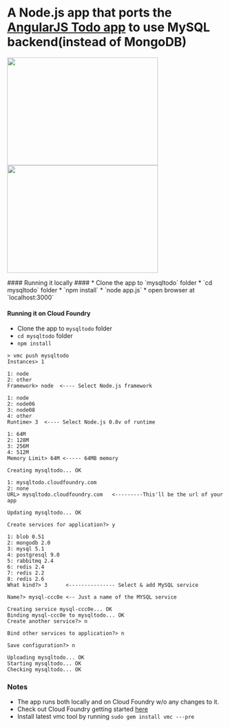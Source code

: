 <h1>A Node.js app that ports the <a href='http://angularjs.org/#mongolab-js' target='_blank'>AngularJS Todo app</a> to use MySQL backend(instead of MongoDB)</h1>

<p align="center">

<span style='align:left'> <img src="https://raw.github.com/rajaraodv/mysqltodo/master/appImg0.png" height="250px" width="350px" /></span><span style='align:left'> 
<img src="https://raw.github.com/rajaraodv/mysqltodo/master/appImg1.png" height="250px" width="350px" /></span>
</p>
#### Running it locally ####
* Clone the app to `mysqltodo` folder
* `cd mysqltodo` folder
* `npm install`
* `node app.js`
* open browser at `localhost:3000`


#### Running it on Cloud Foundry ####

* Clone the app to `mysqltodo` folder
* `cd mysqltodo` folder
* `npm install`

```
> vmc push mysqltodo
Instances> 1

1: node
2: other
Framework> node  <---- Select Node.js framework

1: node
2: node06
3: node08
4: other
Runtime> 3  <---- Select Node.js 0.8v of runtime

1: 64M
2: 128M
3: 256M
4: 512M
Memory Limit> 64M <----- 64MB memory

Creating mysqltodo... OK

1: mysqltodo.cloudfoundry.com
2: none
URL> mysqltodo.cloudfoundry.com   <---------This'll be the url of your app

Updating mysqltodo... OK

Create services for application?> y

1: blob 0.51
2: mongodb 2.0
3: mysql 5.1
4: postgresql 9.0
5: rabbitmq 2.4
6: redis 2.4
7: redis 2.2
8: redis 2.6
What kind?> 3      <--------------- Select & add MySQL service

Name?> mysql-ccc0e <-- Just a name of the MYSQL service

Creating service mysql-ccc0e... OK
Binding mysql-ccc0e to mysqltodo... OK
Create another service?> n

Bind other services to application?> n

Save configuration?> n

Uploading mysqltodo... OK
Starting mysqltodo... OK
Checking mysqltodo... OK
```

### Notes ###
* The app runs both locally and on Cloud Foundry w/o any changes to it.
* Check out Cloud Foundry getting started <a href='http://docs.cloudfoundry.com/getting-started.html' target='_blank'>here</a>
* Install latest vmc tool by running `sudo gem install vmc ---pre`





